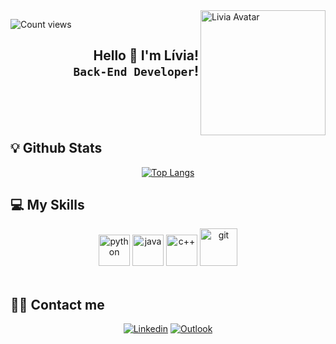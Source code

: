 <img src="https://user-images.githubusercontent.com/88796784/185002107-1a9b73bd-4153-42c5-9d73-afa701657b27.png" align="right" alt="Livia Avatar" style="width:200px;"/>

![Count views](https://komarev.com/ghpvc/?username=liviasbm&color=red&style=flat-square)

<h2 align="right"> Hello 👋 I'm Lívia! <br> <code>Back-End Developer</code>!</h2>

<br> <br> <br>
## 💡 Github Stats
<div align="center">

[![Top Langs](https://github-readme-stats.vercel.app/api/top-langs/?username=liviasbm&layout=compact&theme=radical)](https://github.com/anuraghazra/github-readme-stats)

</div>

## 💻 My Skills

<div align="center">
  <img alt="python" src="https://cdn.jsdelivr.net/gh/devicons/devicon/icons/python/python-original-wordmark.svg" style="width:50px;">
  <img alt="java" src="https://cdn.jsdelivr.net/gh/devicons/devicon/icons/java/java-original-wordmark.svg" style="width:50px;">
  <img alt="c++" src="https://cdn.jsdelivr.net/gh/devicons/devicon/icons/cplusplus/cplusplus-original.svg" style="width:50px;">
  <img alt="git" src="https://cdn.jsdelivr.net/gh/devicons/devicon/icons/git/git-plain-wordmark.svg" style="width:60px;">
</div>
<br>

## 👩‍💻 Contact me

<div align="center">
<span><a href="https://www.linkedin.com/in/liviam/" target="_blank" ><img src="https://img.shields.io/badge/LinkedIn-0077B5?style=for-the-badge&logo=linkedin&logoColor=white" alt="Linkedin" ></a></span>
<span><a href="mailto:liviasbm@hotmail.com" target="_blank" ><img src="https://img.shields.io/badge/Microsoft_Outlook-0078D4?style=for-the-badge&logo=microsoft-outlook&logoColor=white" alt="Outlook" ></a></span>
</div>

